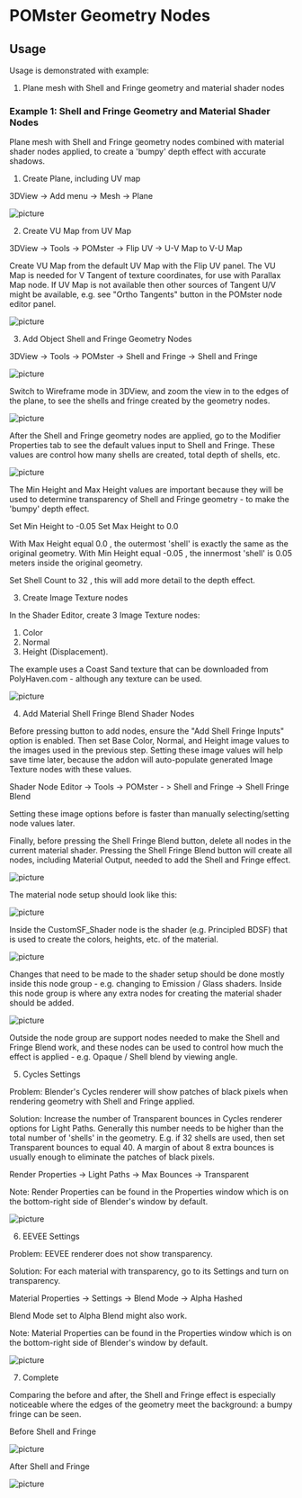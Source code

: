 # POMster Geometry Nodes

## Usage
Usage is demonstrated with example:
1. Plane mesh with Shell and Fringe geometry and material shader nodes

### Example 1: Shell and Fringe Geometry and Material Shader Nodes
Plane mesh with Shell and Fringe geometry nodes combined with material shader nodes applied, to create a 'bumpy' depth effect with accurate shadows.

1. Create Plane, including UV map

3DView -> Add menu -> Mesh -> Plane

![picture](assets/parallax_map/create_plane.png)

2. Create VU Map from UV Map

3DView -> Tools -> POMster -> Flip UV -> U-V Map to V-U Map

Create VU Map from the default UV Map with the Flip UV panel.
The VU Map is needed for V Tangent of texture coordinates, for use with Parallax Map node.
If UV Map is not available then other sources of Tangent U/V might be available, e.g. see "Ortho Tangents" button in the POMster node editor panel.

![picture](assets/parallax_map/flip_uv.png)

3. Add Object Shell and Fringe Geometry Nodes

3DView -> Tools -> POMster -> Shell and Fringe -> Shell and Fringe

![picture](assets/shell_fringe/obj_shell_fringe.png)

Switch to Wireframe mode in 3DView, and zoom the view in to the edges of the plane, to see the shells and fringe created by the geometry nodes.

![picture](assets/shell_fringe/obj_shell_fringe_applied.png)

After the Shell and Fringe geometry nodes are applied, go to the Modifier Properties tab to see the default values input to Shell and Fringe.
These values are control how many shells are created, total depth of shells, etc.

![picture](assets/shell_fringe/see_min_max_height.png)

The Min Height and Max Height values are important because they will be used to determine transparency of Shell and Fringe geometry - to make the 'bumpy' depth effect.

Set Min Height to -0.05
Set Max Height to 0.0

With Max Height equal 0.0 , the outermost 'shell' is exactly the same as the original geometry.
With Min Height equal -0.05 , the innermost 'shell' is 0.05 meters inside the original geometry.

Set Shell Count to 32 , this will add more detail to the depth effect.

3. Create Image Texture nodes

In the Shader Editor, create 3 Image Texture nodes:
   1. Color
   2. Normal
   3. Height (Displacement).

The example uses a Coast Sand texture that can be downloaded from PolyHaven.com - although any texture can be used.

![picture](assets/shell_fringe/mat_before_shell_fringe.png)

4. Add Material Shell Fringe Blend Shader Nodes

Before pressing button to add nodes, ensure the "Add Shell Fringe Inputs" option is enabled.
Then set Base Color, Normal, and Height image values to the images used in the previous step.
Setting these image values will help save time later, because the addon will auto-populate generated Image Texture nodes with these values.

Shader Node Editor -> Tools -> POMster - > Shell and Fringe -> Shell Fringe Blend

Setting these image options before is faster than manually selecting/setting node values later.

Finally, before pressing the Shell Fringe Blend button, delete all nodes in the current material shader.
Pressing the Shell Fringe Blend button will create all nodes, including Material Output, needed to add the Shell and Fringe effect.

![picture](assets/shell_fringe/mat_shell_fringe_blend_button.png)

The material node setup should look like this:

![picture](assets/shell_fringe/after_pressing_button.png)

Inside the CustomSF_Shader node is the shader (e.g. Principled BDSF) that is used to create the colors, heights, etc. of the material.

![picture](assets/shell_fringe/see_custom_group.png)

Changes that need to be made to the shader setup should be done mostly inside this node group - e.g. changing to Emission / Glass shaders.
Inside this node group is where any extra nodes for creating the material shader should be added.

![picture](assets/shell_fringe/inside_custom_group.png)

Outside the node group are support nodes needed to make the Shell and Fringe Blend work, and these nodes can be used to control how much the effect is applied - e.g. Opaque / Shell blend by viewing angle.

5. Cycles Settings

Problem: Blender's Cycles renderer will show patches of black pixels when rendering geometry with Shell and Fringe applied.

Solution: Increase the number of Transparent bounces in Cycles renderer options for Light Paths.
Generally this number needs to be higher than the total number of 'shells' in the geometry.
E.g. if 32 shells are used, then set Transparent bounces to equal 40.
A margin of about 8 extra bounces is usually enough to eliminate the patches of black pixels.

Render Properties -> Light Paths -> Max Bounces -> Transparent

Note: Render Properties can be found in the Properties window which is on the bottom-right side of Blender's window by default.

![picture](assets/shell_fringe/cycles_transparent_samples.png)

6. EEVEE Settings

Problem: EEVEE renderer does not show transparency.

Solution: For each material with transparency, go to its Settings and turn on transparency.

Material Properties -> Settings -> Blend Mode -> Alpha Hashed

Blend Mode set to Alpha Blend  might also work.

Note: Material Properties can be found in the Properties window which is on the bottom-right side of Blender's window by default.

![picture](assets/shell_fringe/eevee_settings.png)

7. Complete

Comparing the before and after, the Shell and Fringe effect is especially noticeable where the edges of the geometry meet the background: a bumpy fringe can be seen.

Before Shell and Fringe

![picture](assets/shell_fringe/before_shell_fringe.png)

After Shell and Fringe

![picture](assets/shell_fringe/after_shell_fringe.png)
